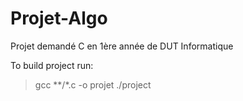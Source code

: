 # Projet-Algo

Projet demandé C en 1ère année de DUT Informatique

To build project run:
> gcc **/*.c -o projet
> ./project
